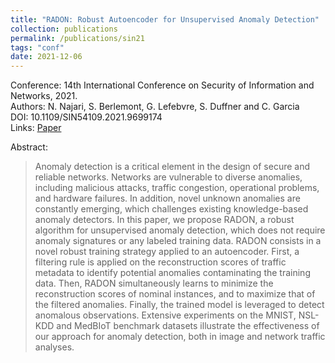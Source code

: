 ```yaml
---
title: "RADON: Robust Autoencoder for Unsupervised Anomaly Detection"
collection: publications
permalink: /publications/sin21
tags: "conf"
date: 2021-12-06
---
```

Conference: 14th International Conference on Security of Information and Networks, 2021.  
Authors: N. Najari, S. Berlemont, G. Lefebvre, S. Duffner and C. Garcia   
DOI: 10.1109/SIN54109.2021.9699174  
Links: [Paper](https://ieeexplore.ieee.org/document/9699174)  


Abstract:
> Anomaly detection is a critical element in the design of secure and reliable networks. Networks are vulnerable to diverse anomalies, including malicious attacks, traffic congestion, operational problems, and hardware failures. In addition, novel unknown anomalies are constantly emerging, which challenges existing knowledge-based anomaly detectors. In this paper, we propose RADON, a robust algorithm for unsupervised anomaly detection, which does not require anomaly signatures or any labeled training data. RADON consists in a novel robust training strategy applied to an autoencoder. First, a filtering rule is applied on the reconstruction scores of traffic metadata to identify potential anomalies contaminating the training data. Then, RADON simultaneously learns to minimize the reconstruction scores of nominal instances, and to maximize that of the filtered anomalies. Finally, the trained model is leveraged to detect anomalous observations. Extensive experiments on the MNIST, NSL-KDD and MedBIoT benchmark datasets illustrate the effectiveness of our approach for anomaly detection, both in image and network traffic analyses.


